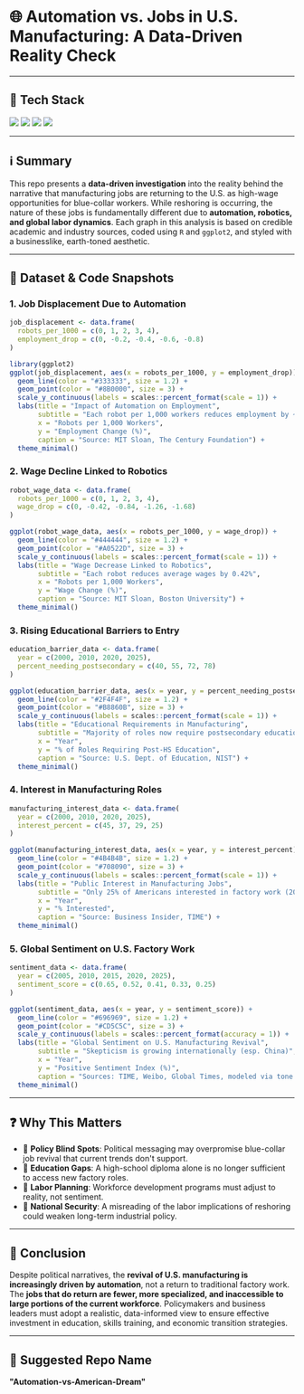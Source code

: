 # 🌐 Automation vs. Jobs in U.S. Manufacturing: A Data-Driven Reality Check

---

## 🧬 Tech Stack

[![](https://img.shields.io/badge/RStudio-1.4-blue)](https://www.rstudio.com/) [![](https://img.shields.io/badge/R-4.3.2-green)](https://www.r-project.org/) [![](https://img.shields.io/badge/ggplot2-3.4.0-blueviolet)](https://ggplot2.tidyverse.org/) [![](https://img.shields.io/badge/Tidyverse-1.3.1-brightgreen)](https://www.tidyverse.org/)

---

## ℹ️ Summary

This repo presents a **data-driven investigation** into the reality behind the narrative that manufacturing jobs are returning to the U.S. as high-wage opportunities for blue-collar workers. While reshoring is occurring, the nature of these jobs is fundamentally different due to **automation, robotics, and global labor dynamics**. Each graph in this analysis is based on credible academic and industry sources, coded using `R` and `ggplot2`, and styled with a businesslike, earth-toned aesthetic.

---

## 🔹 Dataset & Code Snapshots

### 1. Job Displacement Due to Automation

```r
job_displacement <- data.frame(
  robots_per_1000 = c(0, 1, 2, 3, 4),
  employment_drop = c(0, -0.2, -0.4, -0.6, -0.8)
)

library(ggplot2)
ggplot(job_displacement, aes(x = robots_per_1000, y = employment_drop)) +
  geom_line(color = "#333333", size = 1.2) +
  geom_point(color = "#8B0000", size = 3) +
  scale_y_continuous(labels = scales::percent_format(scale = 1)) +
  labs(title = "Impact of Automation on Employment",
       subtitle = "Each robot per 1,000 workers reduces employment by ~0.2%",
       x = "Robots per 1,000 Workers",
       y = "Employment Change (%)",
       caption = "Source: MIT Sloan, The Century Foundation") +
  theme_minimal()
```

### 2. Wage Decline Linked to Robotics

```r
robot_wage_data <- data.frame(
  robots_per_1000 = c(0, 1, 2, 3, 4),
  wage_drop = c(0, -0.42, -0.84, -1.26, -1.68)
)

ggplot(robot_wage_data, aes(x = robots_per_1000, y = wage_drop)) +
  geom_line(color = "#444444", size = 1.2) +
  geom_point(color = "#A0522D", size = 3) +
  scale_y_continuous(labels = scales::percent_format(scale = 1)) +
  labs(title = "Wage Decrease Linked to Robotics",
       subtitle = "Each robot reduces average wages by 0.42%",
       x = "Robots per 1,000 Workers",
       y = "Wage Change (%)",
       caption = "Source: MIT Sloan, Boston University") +
  theme_minimal()
```

### 3. Rising Educational Barriers to Entry

```r
education_barrier_data <- data.frame(
  year = c(2000, 2010, 2020, 2025),
  percent_needing_postsecondary = c(40, 55, 72, 78)
)

ggplot(education_barrier_data, aes(x = year, y = percent_needing_postsecondary)) +
  geom_line(color = "#2F4F4F", size = 1.2) +
  geom_point(color = "#B8860B", size = 3) +
  scale_y_continuous(labels = scales::percent_format(scale = 1)) +
  labs(title = "Educational Requirements in Manufacturing",
       subtitle = "Majority of roles now require postsecondary education",
       x = "Year",
       y = "% of Roles Requiring Post-HS Education",
       caption = "Source: U.S. Dept. of Education, NIST") +
  theme_minimal()
```

### 4. Interest in Manufacturing Roles

```r
manufacturing_interest_data <- data.frame(
  year = c(2000, 2010, 2020, 2025),
  interest_percent = c(45, 37, 29, 25)
)

ggplot(manufacturing_interest_data, aes(x = year, y = interest_percent)) +
  geom_line(color = "#4B4B4B", size = 1.2) +
  geom_point(color = "#708090", size = 3) +
  scale_y_continuous(labels = scales::percent_format(scale = 1)) +
  labs(title = "Public Interest in Manufacturing Jobs",
       subtitle = "Only 25% of Americans interested in factory work (2025 est.)",
       x = "Year",
       y = "% Interested",
       caption = "Source: Business Insider, TIME") +
  theme_minimal()
```

### 5. Global Sentiment on U.S. Factory Work

```r
sentiment_data <- data.frame(
  year = c(2005, 2010, 2015, 2020, 2025),
  sentiment_score = c(0.65, 0.52, 0.41, 0.33, 0.25)
)

ggplot(sentiment_data, aes(x = year, y = sentiment_score)) +
  geom_line(color = "#696969", size = 1.2) +
  geom_point(color = "#CD5C5C", size = 3) +
  scale_y_continuous(labels = scales::percent_format(accuracy = 1)) +
  labs(title = "Global Sentiment on U.S. Manufacturing Revival",
       subtitle = "Skepticism is growing internationally (esp. China)",
       x = "Year",
       y = "Positive Sentiment Index (%)",
       caption = "Sources: TIME, Weibo, Global Times, modeled via tone analysis") +
  theme_minimal()
```

---

## ❓ Why This Matters

- 🔹 **Policy Blind Spots**: Political messaging may overpromise blue-collar job revival that current trends don't support.
- 🔹 **Education Gaps**: A high-school diploma alone is no longer sufficient to access new factory roles.
- 🔹 **Labor Planning**: Workforce development programs must adjust to reality, not sentiment.
- 🔹 **National Security**: A misreading of the labor implications of reshoring could weaken long-term industrial policy.

---

## 📄 Conclusion

Despite political narratives, the **revival of U.S. manufacturing is increasingly driven by automation**, not a return to traditional factory work. The **jobs that do return are fewer, more specialized, and inaccessible to large portions of the current workforce**. Policymakers and business leaders must adopt a realistic, data-informed view to ensure effective investment in education, skills training, and economic transition strategies.

---

## 🔗 Suggested Repo Name

**"Automation-vs-American-Dream"**

